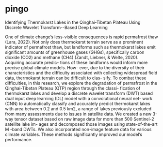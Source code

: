 # pingo
Identifying Thermokarst Lakes in the Qinghai-Tibetan Plateau Using Discrete Wavelet Transform--Based Deep Learning

One of climate change’s less-visible consequences is rapid permafrost thaw
(Lara, 2022). Not only does thermokarst terrain serve as a prominent indicator
of permafrost thaw, but landforms such as thermokarst lakes emit significant
amounts of greenhouse gases (GHGs), specifically carbon dioxide (CO2) and
methane (CH4) (Zandt, Liebner, & Welte, 2020). Acquiring accurate predic-
tions of these landforms would inform more precise global climate models. How-
ever, due to the diversity of their characteristics and the difficulty associated
with collecting widespread field data, thermokarst terrain can be difficult to clas-
sify. To combat these difficulties, in this research, we explore the degradation
of permafrost in the Qinghai-Tibetan Plateau (QTP) region through the classi-
fication of thermokarst lakes and develop a discrete wavelet transform (DWT)
based dual input deep learning (DL) model with a convolutional neural net-
work (CNN) to automatically classify and accurately predict thermokarst lakes
with area between 0.2 and 0.5 km2, a range of lakes previously excluded from
many assessments due to issues in satellite data. We created a new 3-way tensor
dataset based on raw image data for more than 500 Sentinel-2 satellite lake im-
ages and decomposed those images using state-of-the-art M -band DWTs. We
also incorporated non-image feature data for various climate variables. These
methods significantly improved our model’s performance.
